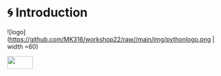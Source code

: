 # 🌀 Introduction  

![logo](https://github.com/MK316/workshop22/raw//main/img/pythonlogo.png | width =60)  

<img src="[https://your-image-url.type](https://github.com/MK316/workshop22/raw//main/img/pythonlogo.png)" width="60" height="30">
